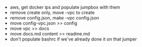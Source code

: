 * aws, get docker ips and populate jumpbox with them
* remove create only, move -vpc to create
* remove config.json, make -vpc config.json
* move config-vpc.json >> config
* move vpc >> docs
* move docs.md content >> readme.md
* don't populate bashrc if we've already done it on that jumper
